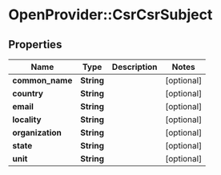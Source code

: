 # OpenProvider::CsrCsrSubject

## Properties
Name | Type | Description | Notes
------------ | ------------- | ------------- | -------------
**common_name** | **String** |  | [optional] 
**country** | **String** |  | [optional] 
**email** | **String** |  | [optional] 
**locality** | **String** |  | [optional] 
**organization** | **String** |  | [optional] 
**state** | **String** |  | [optional] 
**unit** | **String** |  | [optional] 

